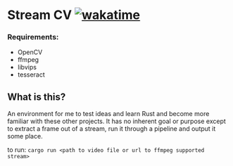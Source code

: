 # Stream CV [![wakatime](https://wakatime.com/badge/user/a20519d3-9690-4af7-ad04-136d21595be5/project/639eb21c-0824-44d3-9c38-25f41839ddcc.svg)](https://wakatime.com/badge/user/a20519d3-9690-4af7-ad04-136d21595be5/project/639eb21c-0824-44d3-9c38-25f41839ddcc)

### Requirements:

- OpenCV
- ffmpeg
- libvips
- tesseract

## What is this?

An environment for me to test ideas and learn Rust and become more familiar with these other projects. It has no inherent goal or purpose except to extract a frame out of a stream, run it through a pipeline and output it some place.

to run: `cargo run <path to video file or url to ffmpeg supported stream>`
